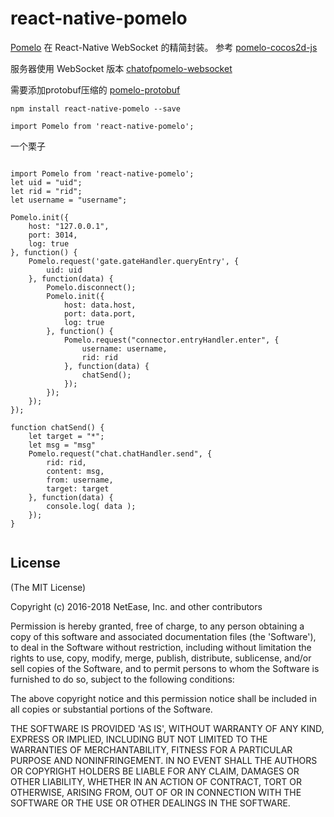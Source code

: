 # react-native-pomelo

[Pomelo](https://github.com/NetEase/pomelo) 在 React-Native WebSocket 的精简封装。 参考 [pomelo-cocos2d-js](https://github.com/NetEase/pomelo-cocos2d-js) 

服务器使用 WebSocket 版本   [chatofpomelo-websocket](https://github.com/NetEase/chatofpomelo-websocket)

需要添加protobuf压缩的   [pomelo-protobuf](https://github.com/pomelonode/pomelo-protobuf)

```
npm install react-native-pomelo --save
```

```
import Pomelo from 'react-native-pomelo';
```


一个栗子
```

import Pomelo from 'react-native-pomelo';
let uid = "uid";
let rid = "rid";
let username = "username";

Pomelo.init({
	host: "127.0.0.1",
	port: 3014,
	log: true
}, function() {
	Pomelo.request('gate.gateHandler.queryEntry', {
		uid: uid
	}, function(data) {
		Pomelo.disconnect();
		Pomelo.init({
			host: data.host,
			port: data.port,
			log: true
		}, function() {
			Pomelo.request("connector.entryHandler.enter", {
				username: username,
				rid: rid
			}, function(data) {
				chatSend();
			});
		});
	});
});

function chatSend() {
	let target = "*";
	let msg = "msg"
	Pomelo.request("chat.chatHandler.send", {
		rid: rid,
		content: msg,
		from: username,
		target: target
	}, function(data) {
        console.log( data );
	});
}


```

## License

(The MIT License)

Copyright (c) 2016-2018 NetEase, Inc. and other contributors

Permission is hereby granted, free of charge, to any person obtaining
a copy of this software and associated documentation files (the
'Software'), to deal in the Software without restriction, including
without limitation the rights to use, copy, modify, merge, publish,
distribute, sublicense, and/or sell copies of the Software, and to
permit persons to whom the Software is furnished to do so, subject to
the following conditions:

The above copyright notice and this permission notice shall be
included in all copies or substantial portions of the Software.

THE SOFTWARE IS PROVIDED 'AS IS', WITHOUT WARRANTY OF ANY KIND,
EXPRESS OR IMPLIED, INCLUDING BUT NOT LIMITED TO THE WARRANTIES OF
MERCHANTABILITY, FITNESS FOR A PARTICULAR PURPOSE AND NONINFRINGEMENT.
IN NO EVENT SHALL THE AUTHORS OR COPYRIGHT HOLDERS BE LIABLE FOR ANY
CLAIM, DAMAGES OR OTHER LIABILITY, WHETHER IN AN ACTION OF CONTRACT,
TORT OR OTHERWISE, ARISING FROM, OUT OF OR IN CONNECTION WITH THE
SOFTWARE OR THE USE OR OTHER DEALINGS IN THE SOFTWARE.
